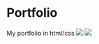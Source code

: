# Portfolio
My portfolio in html/css
![](https://i.ibb.co/7t3wtX5/portfolio.jpg)
![](https://i.imgur.com/VWmznrx.jpg)
